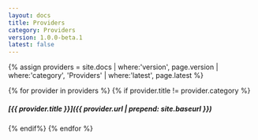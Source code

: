 ```yaml
---
layout: docs
title: Providers
category: Providers
version: 1.0.0-beta.1
latest: false
---
```


{% assign providers = site.docs | where:'version', page.version | where:'category', 'Providers' | where:'latest', page.latest %}

{% for provider in providers %}
{% if provider.title != provider.category %}
##### [{{ provider.title }}]({{ provider.url | prepend: site.baseurl }})
{% endif%}
{% endfor %}
